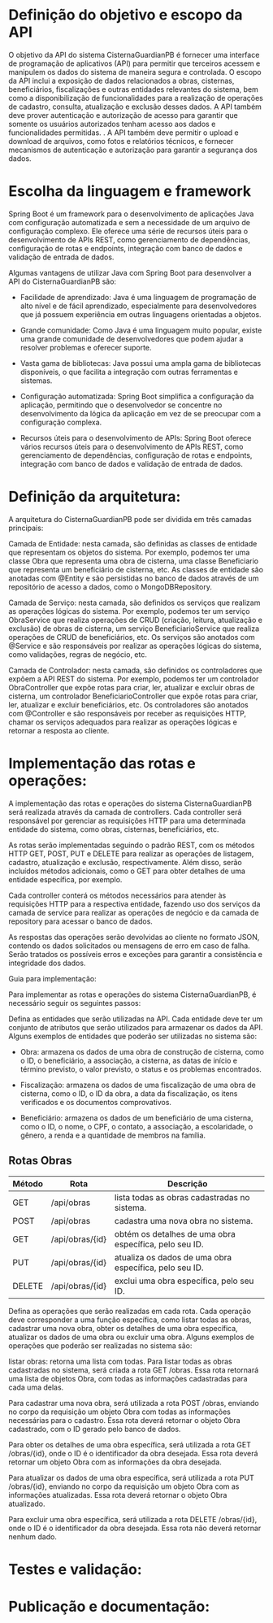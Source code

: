 # Definição do objetivo e escopo da API

O objetivo da API do sistema CisternaGuardianPB é fornecer uma interface de programação de aplicativos (API) para 
permitir que terceiros acessem e manipulem os dados do sistema de maneira segura e controlada.
O escopo da API inclui a exposição de dados relacionados a obras, cisternas, beneficiários, fiscalizações e outras entidades relevantes do sistema, bem como a disponibilização de funcionalidades para a realização de operações de cadastro, consulta, 
atualização e exclusão desses dados. A API também deve prover autenticação e autorização de acesso para garantir que somente os usuários autorizados 
tenham acesso aos dados e funcionalidades permitidas. . A API também deve permitir o upload e download de arquivos, como fotos e relatórios técnicos, e fornecer mecanismos de autenticação e autorização para garantir a segurança dos dados.


# Escolha da linguagem e framework

Spring Boot é um framework para o desenvolvimento de aplicações Java com configuração automatizada e sem a necessidade de um arquivo de configuração complexo. Ele oferece uma série de recursos úteis para o desenvolvimento de APIs REST, como gerenciamento de dependências, configuração de rotas e endpoints, integração com banco de dados e validação de entrada de dados.

Algumas vantagens de utilizar Java com Spring Boot para desenvolver a API do CisternaGuardianPB são:

- Facilidade de aprendizado: Java é uma linguagem de programação de alto nível e de fácil aprendizado, especialmente para desenvolvedores que já possuem experiência em outras linguagens orientadas a objetos.

- Grande comunidade: Como Java é uma linguagem muito popular, existe uma grande comunidade de desenvolvedores que podem ajudar a resolver problemas e oferecer suporte.

- Vasta gama de bibliotecas: Java possui uma ampla gama de bibliotecas disponíveis, o que facilita a integração com outras ferramentas e sistemas.

- Configuração automatizada: Spring Boot simplifica a configuração da aplicação, permitindo que o desenvolvedor se concentre no desenvolvimento da lógica da aplicação em vez de se preocupar com a configuração complexa.

- Recursos úteis para o desenvolvimento de APIs: Spring Boot oferece vários recursos úteis para o desenvolvimento de APIs REST, como gerenciamento de dependências, configuração de rotas e endpoints, integração com banco de dados e validação de entrada de dados.


# Definição da arquitetura:

A arquitetura do CisternaGuardianPB pode ser dividida em três camadas principais:

Camada de Entidade: nesta camada, são definidas as classes de entidade que representam os objetos do sistema. Por exemplo, podemos ter uma classe Obra que representa uma obra de cisterna, uma classe Beneficiario que representa um beneficiário de cisterna, etc. As classes de entidade são anotadas com @Entity e são persistidas no banco de dados através de um repositório de acesso a dados, como o MongoDBRepository.

Camada de Serviço: nesta camada, são definidos os serviços que realizam as operações lógicas do sistema. Por exemplo, podemos ter um serviço ObraService que realiza operações de CRUD (criação, leitura, atualização e exclusão) de obras de cisterna, um serviço BeneficiarioService que realiza operações de CRUD de beneficiários, etc. Os serviços são anotados com @Service e são responsáveis por realizar as operações lógicas do sistema, como validações, regras de negócio, etc.

Camada de Controlador: nesta camada, são definidos os controladores que expõem a API REST do sistema. Por exemplo, podemos ter um controlador ObraController que expõe rotas para criar, ler, atualizar e excluir obras de cisterna, um controlador BeneficiarioController que expõe rotas para criar, ler, atualizar e excluir beneficiários, etc. Os controladores são anotados com @Controller e são responsáveis por receber as requisições HTTP, chamar os serviços adequados para realizar as operações lógicas e retornar a resposta ao cliente.


# Implementação das rotas e operações:

A implementação das rotas e operações do sistema CisternaGuardianPB será realizada através da camada de controllers. Cada controller será responsável por gerenciar as requisições HTTP para uma determinada entidade do sistema, como obras, cisternas, beneficiários, etc.

As rotas serão implementadas seguindo o padrão REST, com os métodos HTTP GET, POST, PUT e DELETE para realizar as operações de listagem, cadastro, atualização e exclusão, respectivamente. Além disso, serão incluídos métodos adicionais, como o GET para obter detalhes de uma entidade específica, por exemplo.

Cada controller conterá os métodos necessários para atender às requisições HTTP para a respectiva entidade, fazendo uso dos serviços da camada de service para realizar as operações de negócio e da camada de repository para acessar o banco de dados.

As respostas das operações serão devolvidas ao cliente no formato JSON, contendo os dados solicitados ou mensagens de erro em caso de falha. Serão tratados os possíveis erros e exceções para garantir a consistência e integridade dos dados.

Guia para implementação: 

Para implementar as rotas e operações do sistema CisternaGuardianPB, é necessário seguir os seguintes passos:

Defina as entidades que serão utilizadas na API. Cada entidade deve ter um conjunto de atributos que serão utilizados para armazenar os dados da API. Alguns exemplos de entidades que poderão ser utilizadas no sistema são:

- Obra: armazena os dados de uma obra de construção de cisterna, como o ID, o beneficiário, a associação, a cisterna, as datas de início e término previsto, o valor previsto, o status e os problemas encontrados.

- Fiscalização: armazena os dados de uma fiscalização de uma obra de cisterna, como o ID, o ID da obra, a data da fiscalização, os itens verificados e os documentos comprovativos.

- Beneficiário: armazena os dados de um beneficiário de uma cisterna, como o ID, o nome, o CPF, o contato, a associação, a escolaridade, o gênero, a renda e a quantidade de membros na família.


## Rotas Obras
| Método | Rota           | Descrição                                             |                            
| -------|----------------| ------------------------------------------------------|
|GET     | /api/obras     | lista todas as obras cadastradas no sistema.          |
|POST    | /api/obras     | cadastra uma nova obra no sistema.                    |
|GET     | /api/obras/{id}| obtém os detalhes de uma obra específica, pelo seu ID.|
|PUT     | /api/obras/{id}| atualiza os dados de uma obra específica, pelo seu ID.|
|DELETE  | /api/obras/{id}| exclui uma obra específica, pelo seu ID.              |



Defina as operações que serão realizadas em cada rota. Cada operação deve corresponder a uma função específica, como listar todas as obras, cadastrar uma nova obra, obter os detalhes de uma obra específica, atualizar os dados de uma obra ou excluir uma obra. Alguns exemplos de operações que poderão ser realizadas no sistema são:

listar obras: retorna uma lista com todas. Para listar todas as obras cadastradas no sistema, será criada a rota GET /obras. Essa rota retornará uma lista de objetos Obra, com todas as informações cadastradas para cada uma delas.

Para cadastrar uma nova obra, será utilizada a rota POST /obras, enviando no corpo da requisição um objeto Obra com todas as informações necessárias para o cadastro. Essa rota deverá retornar o objeto Obra cadastrado, com o ID gerado pelo banco de dados.

Para obter os detalhes de uma obra específica, será utilizada a rota GET /obras/{id}, onde o ID é o identificador da obra desejada. Essa rota deverá retornar um objeto Obra com as informações da obra desejada.

Para atualizar os dados de uma obra específica, será utilizada a rota PUT /obras/{id}, enviando no corpo da requisição um objeto Obra com as informações atualizadas. Essa rota deverá retornar o objeto Obra atualizado.

Para excluir uma obra específica, será utilizada a rota DELETE /obras/{id}, onde o ID é o identificador da obra desejada. Essa rota não deverá retornar nenhum dado.



# Testes e validação: 

# Publicação e documentação:

